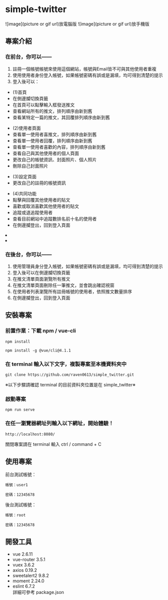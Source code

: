 # simple-twitter
![image](picture or gif url)放電腦版
![image](picture or gif url)放手機版

## 專案介紹

### 在前台，你可以——
1. 註冊一個帳號帳號來使用這個網站，帳號與Email皆不可與其他使用者重複
2. 使用使用者身份登入帳號，如果帳號密碼有誤或是漏填，均可得到清楚的提示 
3. 登入後可以：
<ul>
<li>(1)首頁</li>
<li>在側邊攔切換頁籤</li>
<li>在首頁可以點擊輸入框發送推文</li>
<li>查看網站所有的推文，排列順序由新到舊</li>
<li>查看某特定一篇的推文，其回覆排列順序由新到舊</li>
</ul>

<ul>
<li>(2)使用者頁面</li>
<li>查看單一使用者喜推文，排列順序由新到舊</li>
<li>查看單一使用者回覆，排列順序由新到舊</li>
<li>查看單一使用者喜歡的內容，排列順序由新到舊</li>
<li>查看自己與其他使用者的個人頁面</li>
<li>更改自己的帳號資訊、封面照片、個人照片</li>
<li>刪除自己封面照片</li>
</ul>

<ul>
<li>(3)設定頁面</li>
<li>更改自己的註冊的帳號資訊</li>
</ul>

<ul>
<li>(4)共同功能</li>
<li>點擊與回覆其他使用者的貼文</li>
<li>喜歡或取消喜歡其他使用者的貼文</li>
<li>追蹤或退追蹤使用者</li>
<li>查看目前網站中追蹤數排名前十名的使用者</li>
<li>在側邊攔登出，回到登入頁面</li>
</ul>



<li></li>
<li></li>

### 在後台，你可以——

1. 使用管理員身分登入帳號，如果帳號密碼有誤或是漏填，均可得到清楚的提示
2. 登入後可以在側邊攔切換頁籤
3. 在推文清單頁面瀏覽所有推文
4. 在推文清單頁面刪除任一筆推文，並會跳出確認視窗
5. 在使用者列表瀏覽所有註冊帳號的使用者，依照推文數量排序
6. 在側邊攔登出，回到登入頁面

## 安裝專案

### 前置作業：下載 npm / vue-cli

```
npm install
```

```
npm install -g @vue/cli@4.1.1
```

### 在 terminal 輸入以下文字，複製專案至本機資料夾中

```
git clone https://github.com/raven0613/simple_twitter.git
```

※以下步驟請確認 terminal 的目前資料夾位置是在 simple_twitter※

### 啟動專案

```
npm run serve
```

### 在任一瀏覽器網址列輸入以下網址，開始體驗！

```
http://localhost:8080/
```

關閉專案請在 terminal 輸入 ctrl / command + C

## 使用專案

前台測試帳號：

```
帳號：user1
```

```
密碼：12345678
```

後台測試帳號：

```
帳號：root
```

```
密碼：12345678
```

## 開發工具

<ul dir="auto">
<li>vue 2.6.11</li>
<li>vue-router 3.5.1</li>
<li>vuex 3.6.2</li>
<li>axios 0.19.2</li>
<li>sweetalert2 9.8.2</li>
<li>moment 2.24.0</li>
<li>eslint 6.7.2</li>
詳細可參考 package.json
</ul>
